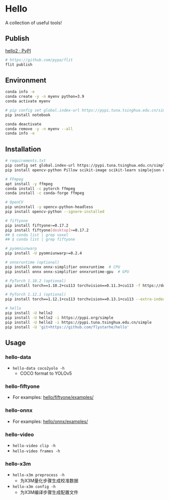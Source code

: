 # Hello
A collection of useful tools!

## Publish
[hello2 · PyPI](https://pypi.org/project/hello2/)
```sh
# https://github.com/pypa/flit
flit publish
```

## Environment
```sh
conda info -e
conda create -y -n myenv python=3.9
conda activate myenv

# pip config set global.index-url https://pypi.tuna.tsinghua.edu.cn/simple
pip install notebook

conda deactivate
conda remove -y -n myenv --all
conda info -e
```

## Installation
```sh
# requirements.txt
pip config set global.index-url https://pypi.tuna.tsinghua.edu.cn/simple
pip install opencv-python Pillow scikit-image scikit-learn simplejson onnx

# FFmpeg
apt install -y ffmpeg
conda install -c pytorch ffmpeg
conda install -c conda-forge ffmpeg

# OpenCV
pip uninstall -y opencv-python-headless
pip install opencv-python --ignore-installed

# fiftyone
pip install fiftyone>=0.17.2
pip install fiftyone[desktop]>=0.17.2
## $ conda list | grep voxel
## $ conda list | grep fiftyone

# pyomniunwarp
pip install -U pyomniunwarp>=0.2.4

# onnxruntime (optional)
pip install onnx onnx-simplifier onnxruntime  # CPU
pip install onnx onnx-simplifier onnxruntime-gpu  # GPU

# PyTorch 1.10.2 (optional)
pip install torch==1.10.2+cu113 torchvision==0.11.3+cu113 -f https://download.pytorch.org/whl/torch_stable.html

# PyTorch 1.12.1 (optional)
pip install torch==1.12.1+cu113 torchvision==0.13.1+cu113 --extra-index-url https://download.pytorch.org/whl/cu113

# hello
pip install -U hello2
pip install -U hello2 -i https://pypi.org/simple
pip install -U hello2 -i https://pypi.tuna.tsinghua.edu.cn/simple
pip install -U 'git+https://github.com/flystarhe/hello'
```

## Usage

### hello-data
- `hello-data coco2yolo -h`
    - COCO format to YOLOv5

### hello-fiftyone
- For examples: [hello/fiftyone/examples/](https://github.com/flystarhe/hello/blob/main/hello/fiftyone/examples)

### hello-onnx
- For examples: [hello/onnx/examples/](https://github.com/flystarhe/hello/tree/main/hello/onnx/examples)

### hello-video
- `hello-video clip -h`
- `hello-video frames -h`

### hello-x3m
- `hello-x3m preprocess -h`
    - 为X3M量化步骤生成校准数据
- `hello-x3m config -h`
    - 为X3M编译步骤生成配置文件
